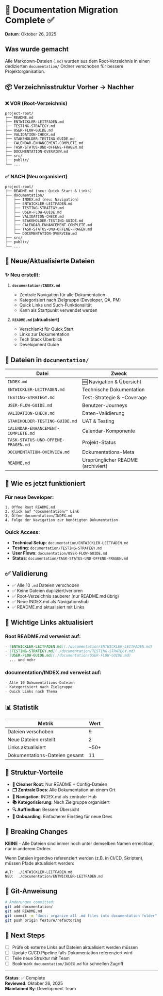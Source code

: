 # 📁 Documentation Migration Complete ✅

**Datum**: Oktober 26, 2025

## Was wurde gemacht

Alle Markdown-Dateien (`.md`) wurden aus dem Root-Verzeichnis in einen dedizierten `documentation/` Ordner verschoben für bessere Projektorganisation.

## 📦 Verzeichnisstruktur Vorher → Nachher

### ❌ VOR (Root-Verzeichnis)

```
project-root/
├── README.md
├── ENTWICKLER-LEITFADEN.md
├── TESTING-STRATEGY.md
├── USER-FLOW-GUIDE.md
├── VALIDATION-CHECK.md
├── STAKEHOLDER-TESTING-GUIDE.md
├── CALENDAR-ENHANCEMENT-COMPLETE.md
├── TASK-STATUS-UND-OFFENE-FRAGEN.md
├── DOCUMENTATION-OVERVIEW.md
├── src/
├── public/
└── ...
```

### ✅ NACH (Neu organisiert)

```
project-root/
├── README.md (neu: Quick Start & Links)
├── documentation/
│   ├── INDEX.md (neu: Navigation)
│   ├── ENTWICKLER-LEITFADEN.md
│   ├── TESTING-STRATEGY.md
│   ├── USER-FLOW-GUIDE.md
│   ├── VALIDATION-CHECK.md
│   ├── STAKEHOLDER-TESTING-GUIDE.md
│   ├── CALENDAR-ENHANCEMENT-COMPLETE.md
│   ├── TASK-STATUS-UND-OFFENE-FRAGEN.md
│   └── DOCUMENTATION-OVERVIEW.md
├── src/
├── public/
└── ...
```

## 📄 Neue/Aktualisierte Dateien

### ✨ Neu erstellt:

1. **`documentation/INDEX.md`**
   - Zentrale Navigation für alle Dokumentation
   - Kategorisiert nach Zielgruppe (Developer, QA, PM)
   - Quick Links und Such-Funktionalität
   - Kann als Startpunkt verwendet werden

2. **`README.md` (aktualisiert)**
   - Verschlankt für Quick Start
   - Links zur Dokumentation
   - Tech Stack Überblick
   - Development Guide

## 🎯 Dateien in `documentation/`

| Datei                              | Zweck                              |
| ---------------------------------- | ---------------------------------- |
| `INDEX.md`                         | 🆕 Navigation & Übersicht          |
| `ENTWICKLER-LEITFADEN.md`          | Technische Dokumentation           |
| `TESTING-STRATEGY.md`              | Test-Strategie & -Coverage         |
| `USER-FLOW-GUIDE.md`               | Benutzer-Journeys                  |
| `VALIDATION-CHECK.md`              | Daten-Validierung                  |
| `STAKEHOLDER-TESTING-GUIDE.md`     | UAT & Testing                      |
| `CALENDAR-ENHANCEMENT-COMPLETE.md` | Calendar-Komponente                |
| `TASK-STATUS-UND-OFFENE-FRAGEN.md` | Projekt-Status                     |
| `DOCUMENTATION-OVERVIEW.md`        | Dokumentations-Meta                |
| `README.md`                        | Ursprünglicher README (archiviert) |

## 🚀 Wie es jetzt funktioniert

### Für neue Developer:

```
1. Öffne Root README.md
2. Klick auf "documentation/" Link
3. Öffne documentation/INDEX.md
4. Folge der Navigation zur benötigten Dokumentation
```

### Quick Access:

- **Technical Setup**: `documentation/ENTWICKLER-LEITFADEN.md`
- **Testing**: `documentation/TESTING-STRATEGY.md`
- **User Flows**: `documentation/USER-FLOW-GUIDE.md`
- **Status**: `documentation/TASK-STATUS-UND-OFFENE-FRAGEN.md`

## ✅ Validierung

- ✅ Alle 10 `.md` Dateien verschoben
- ✅ Keine Dateien dupliziert/verloren
- ✅ Root-Verzeichnis sauberer (nur README.md übrig)
- ✅ Neue INDEX.md als Navigationshub
- ✅ README.md aktualisiert mit Links

## 🔗 Wichtige Links aktualisiert

### Root README.md verweist auf:

```markdown
- [ENTWICKLER-LEITFADEN.md](./documentation/ENTWICKLER-LEITFADEN.md)
- [TESTING-STRATEGY.md](./documentation/TESTING-STRATEGY.md)
- [USER-FLOW-GUIDE.md](./documentation/USER-FLOW-GUIDE.md)
  ... und mehr
```

### documentation/INDEX.md verweist auf:

```markdown
- Alle 10 Dokumentations-Dateien
- Kategorisiert nach Zielgruppe
- Quick Links nach Thema
```

## 📊 Statistik

| Metrik                        | Wert |
| ----------------------------- | ---- |
| Dateien verschoben            | 9    |
| Neue Dateien erstellt         | 2    |
| Links aktualisiert            | ~50+ |
| Dokumentations-Dateien gesamt | 11   |

## 🎨 Struktur-Vorteile

- **🧹 Cleaner Root**: Nur README + Config-Dateien
- **🗂️ Zentrale Docs**: Alle Dokumentation an einem Ort
- **🧭 Navigation**: INDEX.md als zentraler Hub
- **📚 Kategorisierung**: Nach Zielgruppe organisiert
- **🔍 Auffindbar**: Bessere Übersicht
- **👥 Onboarding**: Einfacherer Einstieg für neue Devs

## 🚫 Breaking Changes

**KEINE** - Alle Dateien sind immer noch unter demselben Namen erreichbar, nur in anderem Ordner.

Wenn Dateien irgendwo referenziert werden (z.B. in CI/CD, Skripten), müssen Pfade aktualisiert werden:

```
ALT:  ./ENTWICKLER-LEITFADEN.md
NEU:  ./documentation/ENTWICKLER-LEITFADEN.md
```

## 💾 Git-Anweisung

```bash
# Änderungen committed:
git add documentation/
git add README.md
git commit -m "docs: organize all .md files into documentation folder"
git push origin feature/refactoring
```

## 📝 Next Steps

- [ ] Prüfe ob externe Links auf Dateien aktualisiert werden müssen
- [ ] Update CI/CD Pipeline falls Dokumentation referenziert wird
- [ ] Teile neue Struktur mit Team
- [ ] Bookmark `documentation/INDEX.md` für schnellen Zugriff

---

**Status**: ✅ Complete  
**Reviewed**: Oktober 26, 2025  
**Maintained By**: Development Team
